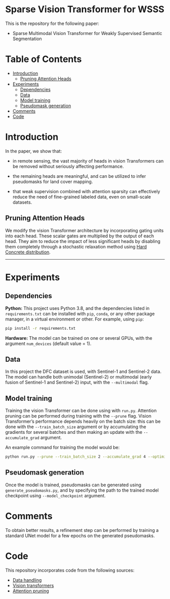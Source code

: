 # Sparse Vision Transformer for WSSS

This is the repository for the following paper:
*  Sparse Multimodal Vision Transformer for Weakly Supervised Semantic Segmentation

Table of Contents
=================

   * [Introduction](#introduction)
      * [Pruning Attention Heads](#pruning-attention-heads)
   * [Experiments](#experiments)
      * [Dependencies](#dependencies)
      * [Data](#data)
      * [Model training](#model-training)
      * [Pseudomask generation](#pseudomask-generation)
   * [Comments](#comments)
   * [Code](#code)


# Introduction

In the paper, we show that:

* in remote sensing, the vast majority of heads in vision Transformers can be removed without seriously affecting performance.

* the remaining heads are meaningful, and can be utilized to infer pseudomasks for land cover mapping.

* that weak supervision combined with attention sparsity can effectively reduce the need of fine-grained labeled data, even on small-scale datasets.

## Pruning Attention Heads

We modify the vision Transformer architecture by incorporating gating units into each head. These scalar gates are multiplied by the output of each head. They aim to reduce the impact of less significant heads by disabling them completely through a stochastic relaxation method using [Hard Concrete distribution](https://openreview.net/pdf?id=H1Y8hhg0b).

---
# Experiments

## Dependencies

__Python:__ This project uses Python 3.8, and the dependencies listed in `requirements.txt` can be installed with `pip`, `conda`, or any other package manager, in a virtual environment or other. For example, using `pip`:
```bash
pip install -r requirements.txt
```

__Hardware:__ The model can be trained on one or several GPUs, with the argument `num_devices` (default value = 1).

## Data

In this project the DFC dataset is used, with Sentinel-1 and Sentinel-2 data. The model can handle both unimodal (Sentinel-2) or multimodal (early fusion of Sentinel-1 and Sentinel-2) input, with the `--multimodal` flag.


## Model training

Training the vision Transformer can be done using with `run.py`. Attention pruning can be performed during training with the `--prune` flag.
Vision Transformer’s performance depends heavily on the batch size: this can be done with the `--train_batch_size` argument or by accumulating the gradients for several batches and then making an update with the `--accumulate_grad` argument.

An example command for training the model would be:
```bash
python run.py --prune --train_batch_size 2 --accumulate_grad 4 --optimizer adamw --lr_scheduler --learning_rate 0.001 --depth 12 --patch_size 14 --imgsize 224 224
```

## Pseudomask generation

Once the model is trained, pseudomasks can be generated using `generate_pseudomasks.py`, and by specifying the path to the trained model checkpoint using `--model_checkpoint` argument.

# Comments

To obtain better results, a refinement step can be performed by training a standard UNet model for a few epochs on the generated pseudomasks.

# Code
This repository incorporates code from the following sources:
* [Data handling](https://github.com/lukasliebel/dfc2020_baseline)
* [Vision transformers](https://github.com/lucidrains/vit-pytorch)
* [Attention pruning](https://github.com/lena-voita/the-story-of-heads)
